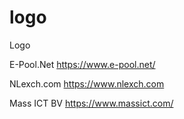 # logo
Logo
 
E-Pool.Net    https://www.e-pool.net/

NLexch.com    https://www.nlexch.com 

Mass ICT BV   https://www.massict.com/ 
